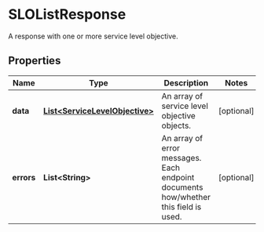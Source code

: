 

# SLOListResponse

A response with one or more service level objective.

## Properties

Name | Type | Description | Notes
------------ | ------------- | ------------- | -------------
**data** | [**List&lt;ServiceLevelObjective&gt;**](ServiceLevelObjective.md) | An array of service level objective objects. |  [optional]
**errors** | **List&lt;String&gt;** | An array of error messages. Each endpoint documents how/whether this field is used. |  [optional]




